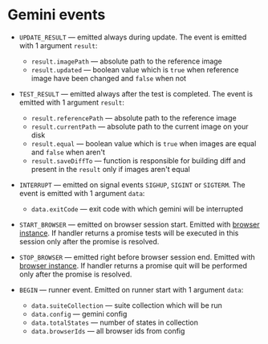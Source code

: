 # Gemini events

* `UPDATE_RESULT` — emitted always during update. The event is emitted with 1 argument `result`:
    * `result.imagePath` — absolute path to the reference image
    * `result.updated` — boolean value which is `true` when reference image have been changed and `false` when not

* `TEST_RESULT` — emitted always after the test is completed. The event is emitted with 1 argument `result`:
    * `result.referencePath` — absolute path to the reference image
    * `result.currentPath` — absolute path to the current image on your disk
    * `result.equal` — boolean value which is `true` when images are equal and `false` when aren't
    * `result.saveDiffTo` — function is responsible for building diff and present in the `result` only if images aren't equal

* `INTERRUPT` — emitted on signal events `SIGHUP`, `SIGINT` or `SIGTERM`. The event is emitted with 1 argument `data`:
    * `data.exitCode` — exit code with which gemini will be interrupted

* `START_BROWSER` — emitted on browser session start. Emitted with [browser instance](../lib/browser/new-browser.js). If handler returns a promise tests will be executed in this session only after the promise is resolved.

* `STOP_BROWSER` — emitted right before browser session end. Emitted with [browser instance](../lib/browser/new-browser.js). If handler returns a promise quit will be performed only after the promise is resolved.

* `BEGIN` — runner event. Emitted on runner start with 1 argument `data`:
    * `data.suiteCollection` — suite collection which will be run
    * `data.config` — gemini config
    * `data.totalStates` — number of states in collection
    * `data.browserIds` — all browser ids from config
